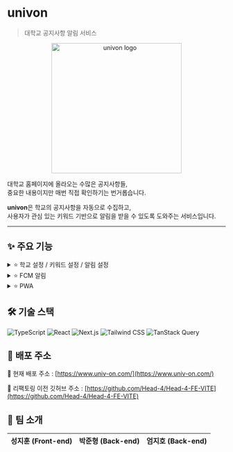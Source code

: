 # univon 

> 대학교 공지사항 알림 서비스

<div align="center">
  <img src="https://github.com/user-attachments/assets/059a3a56-5dd9-488d-a6a3-eeda9dda0f90" width="300" alt="univon logo"/>
</div>

대학교 홈페이지에 올라오는 수많은 공지사항들,  
중요한 내용이지만 매번 직접 확인하기는 번거롭습니다.

**univon**은 학교의 공지사항을 자동으로 수집하고,  
사용자가 관심 있는 키워드 기반으로 알림을 받을 수 있도록 도와주는 서비스입니다.

---

## ✨ 주요 기능

<details>
<summary>⭐️ 학교 설정 / 키워드 설정 / 알림 설정</summary>

<br/>

- 사용자가 관심 있는 학교와 키워드를 직접 설정할 수 있음
- 특정 키워드와 일치하는 공지사항에 대해서만 알림 제공

#### 📸 관련 이미지

<table>
  <tr>
    <td align="center">
      <img src="https://github.com/user-attachments/assets/b3160c33-ba97-474f-b342-2480d8dcc0a8" width="250" alt="메인 페이지" /><br/>
      <sub>메인 공지사항 페이지</sub>
    </td>
    <td align="center">
      <img src="https://github.com/user-attachments/assets/7fa48e0d-9df5-4e1c-903a-f7b7d599de98" width="250" alt="학교 설정" /><br/>
      <sub>학교 설정 페이지</sub>
    </td>
    <td align="center">
      <img src="https://github.com/user-attachments/assets/73ce89f2-9329-49e3-a8e9-db41a982918d" width="250" alt="키워드 설정" /><br/>
      <sub>키워드 설정 페이지</sub>
    </td>
    <td align="center">
      <img src="https://github.com/user-attachments/assets/b4ecae3e-e28b-4077-9bc0-ee3c78b37984" width="250" alt="알림 설정" /><br/>
      <sub>알림 ON/OFF 설정</sub>
    </td>
  </tr>
</table>

</details>

<details>
<summary>⭐️ FCM 알림</summary>

<br/>

- Firebase Cloud Messaging(FCM)을 이용한 푸시 알림 기능 구현
- Service Worker를 설정하여 웹과 앱 환경에서도 실시간 알림 수신 가능

#### 📸 관련 이미지

<table>
  <tr>
    <td align="center">
      <img src="https://github.com/user-attachments/assets/ead5a55e-f85f-402a-bb0f-3a795ecd50fb" width="250" alt="푸시 알림 페이지" /><br/>
      <sub>푸시 알림 페이지</sub>
    </td>
<!--     <td align="center">
      <img src="이미지_주소_2" width="250" alt="알림 예시 2" /><br/>
      <sub>푸시 알림 2</sub>
    </td> -->
  </tr>
</table>

</details>

<details>
<summary>⭐️ PWA</summary>

<br/>

- Progressive Web App(PWA)로 모바일 환경에 최적화
- 별도 설치 없이도 홈 화면에 앱처럼 추가 가능

#### 📸 관련 이미지

<table>
  <tr>
    <td align="center">
      <img src="https://github.com/user-attachments/assets/e275af3e-e993-45a2-bee0-481d11e4fc8c" width="250" alt="PWA 설치" /><br/>
      <sub>PWA 설치 안내</sub>
    </td>
  </tr>
</table>

</details>



## 🛠 기술 스택

![TypeScript](https://img.shields.io/badge/TypeScript-007ACC?style=for-the-badge&logo=typescript&logoColor=white)
![React](https://img.shields.io/badge/React-20232A?style=for-the-badge&logo=react&logoColor=61DAFB)
![Next.js](https://img.shields.io/badge/Next.js-000?logo=nextdotjs&logoColor=fff&style=for-the-badge)
![Tailwind CSS](https://img.shields.io/badge/Tailwind_CSS-38B2AC?style=for-the-badge&logo=tailwind-css&logoColor=white)
![TanStack Query](https://img.shields.io/badge/React_Query-FF4154?style=for-the-badge&logo=react-query&logoColor=white)



## 🚀 배포 주소

🔗 현재 배포 주소 : [https://www.univ-on.com/](https://www.univ-on.com/)

🔗 리팩토링 이전 깃허브 주소 : [https://github.com/Head-4/Head-4-FE-VITE](https://github.com/Head-4/Head-4-FE-VITE)


## 👥 팀 소개

|  성지훈 (Front-end) |  박준형 (Back-end) |  엄지호 (Back-end) |
|------------------|------------------|------------------|



